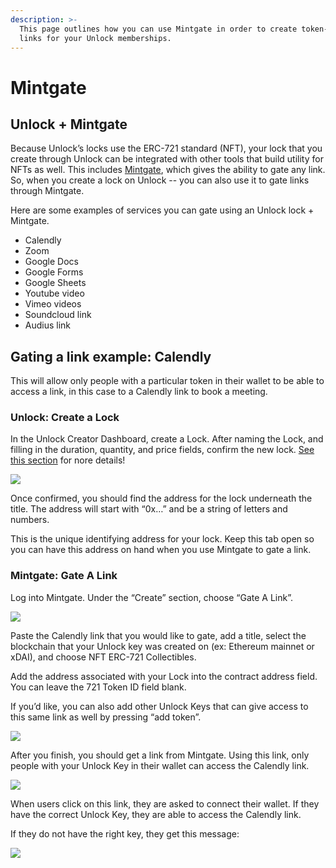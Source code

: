 ```yaml
---
description: >-
  This page outlines how you can use Mintgate in order to create token-gated
  links for your Unlock memberships.
---
```


# Mintgate

## **Unlock + Mintgate**

Because Unlock’s locks use the ERC-721 standard \(NFT\), your lock that you create through Unlock can be integrated with other tools that build utility for NFTs as well. This includes [Mintgate](https://www.mintgate.app/), which gives the ability to gate any link. So, when you create a lock on Unlock -- you can also use it to gate links through Mintgate.

Here are some examples of services you can gate using an Unlock lock + Mintgate.

* Calendly
* Zoom
* Google Docs
* Google Forms
* Google Sheets
* Youtube video
* Vimeo videos
* Soundcloud link
* Audius link

## **Gating a link example: Calendly**

This will allow only people with a particular token in their wallet to be able to access a link, in this case to a Calendly link to book a meeting.

### **Unlock: Create a Lock**

In the Unlock Creator Dashboard, create a Lock. After naming the Lock, and filling in the duration, quantity, and price fields, confirm the new lock. [See this section](https://docs.unlock-protocol.com/creators/deploying-lock) for nore details!

![](https://lh6.googleusercontent.com/lzoRqjw0febK0j13crm5Hlsu-2yde3KqJ5uW1NqvISeWC4LhFdDF7BD_ltyZ1MA5oBrG2g-xHl88p1Yx3FAONVQsTEp-EAIK-uaglpK3AHnJbYfVC9NdC4fS5540e5lwL1yPd26A)

Once confirmed, you should find the address for the lock underneath the title. The address will start with “0x…” and be a string of letters and numbers.

This is the unique identifying address for your lock. Keep this tab open so you can have this address on hand when you use Mintgate to gate a link.

### **Mintgate: Gate A Link**

Log into Mintgate. Under the “Create” section, choose “Gate A Link”. 

![](https://lh5.googleusercontent.com/lJT95sLsA6r1GRqQkf8IzdCxHAuU6en8b9koRMNW11FpLFpYKaIW4qiErpbs1f4Yab_sFsK20GTVyPuEtM_SSwJOjveVqJQjSiUkfXQOLTEnDnYeu9r29FCH4n7Ngd6eiMAOmMSP)

Paste the Calendly link that you would like to gate, add a title, select the blockchain that your Unlock key was created on \(ex: Ethereum mainnet or xDAI\), and choose NFT ERC-721 Collectibles.

Add the address associated with your Lock into the contract address field. You can leave the 721 Token ID field blank.

If you’d like, you can also add other Unlock Keys that can give access to this same link as well by pressing “add token”.

![](https://lh6.googleusercontent.com/oin5Y0FvwLe_rGe8C4KxOskJ_TjHSTKOcvERDFrTlAjzAVcz6PO64t3-gEkgZ1VykL3jBUcU-jjrlPxSTmOYMUWLLNU-YNH1cDjUN-wH0ODtQ0ASyEYRhoh0n1iU16fPrri_eluw)

After you finish, you should get a link from Mintgate. Using this link, only people with your Unlock Key in their wallet can access the Calendly link. 

![](https://lh5.googleusercontent.com/ra7nQ3LOg7GZQU99gWBKJN5-IM7TSMPRGmrIs1nIncJ0MEV8pMvyEH8F8k_igAHS_05SAOQrwlEO6P-Hgr8_2i7ObH4t0Xai0I8CwaIkAsFNaidO2-xgto2XBvKwlSoqjzJcuUp8)

When users click on this link, they are asked to connect their wallet. If they have the correct Unlock Key, they are able to access the Calendly link.

If they do not have the right key, they get this message:

![](https://lh6.googleusercontent.com/m1sDmZ5gNpulaHaouLaYHl7AxyL3wxZPPaG82klFxyruIClLZRsNzCn4rUAxFTB5zskr3Nlg6WEgi21pATjj0pqs3gU1PZXVD-Q2U-Qm92xM4U9xaGP6IorSBkuuG8dRkJEEmfnh)

